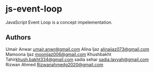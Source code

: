 # js-event-loop
JavaScript Event Loop is a concept impelementation.


## Authors
Umair Anwar <umair.anwr@gmail.com>
Alina Ijaz <alinaijaz073@gmail.com>
Mamoona Ijaz <moonijaz006@gmail.com>
Khushbakht Tahir<khush.bakht334@gmail.com>
sadia sehar <sadia.layyah@gmail.com>
Rizwan Ahmed <Rizwanahmedg2020@gmail.com>